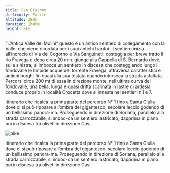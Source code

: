 ```yaml
---
title: San Giacomo
difficulty: Facile
altitude: 280m
duration: 1h45m
height: 8km
---
```


“L’Antica Valle dei Molini” questo è un antico sentiero di collegamento con la Valle, che viene ricordata per i suoi antichi frantoi. Il sentiero inizia all’incrocio di Via dei Cogorno e Via Sanguineti: costeggia per breve tratto il rio Fravega e dopo circa 20 min. giunge alla Cappella di S. Bernardo dove, sulla sinistra, si imbocca un sentiero in discesa che costeggiando lungo il fondovalle le limpide acque del torrente Fravega, attraversa caratteristici e antichi borghi fin quasi alla sua testata quando interseca la strada asfaltata. Percorsi circa 200 mt di essa in direzione monte, nell’ultima curva del fondovalle, una bella, lunga e quasi dritta scalinata in lastre di ardesia conduce proprio in località Crocetta dove si innesta nei sentieri n.1 e 7.

Itinerario che ricalca la prima parte del percorso N° 1 fino a Santa Giulia dove ci si può riposare all’ombra del gigantesco, secolare leccio godendo di un bellissimo panora-ma. Proseguendo in direzione di Sorlana, parallelo alla strada carrozzabile, si imboc-ca un sentiero lastricato, dapprima in piano poi in discesa tra oliveti in direzione Cavi.

![hike](./hikes/santagiulia/hike.jpg)

Itinerario che ricalca la prima parte del percorso N° 1 fino a Santa Giulia dove ci si può riposare all’ombra del gigantesco, secolare leccio godendo di un bellissimo panora-ma. Proseguendo in direzione di Sorlana, parallelo alla strada carrozzabile, si imboc-ca un sentiero lastricato, dapprima in piano poi in discesa tra oliveti in direzione Cavi.
